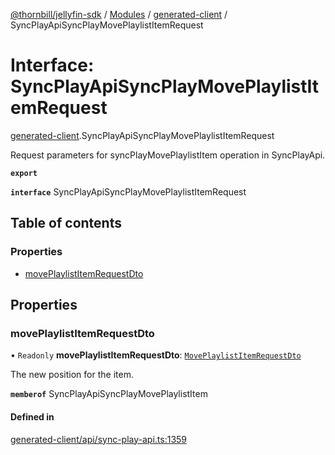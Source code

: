 [@thornbill/jellyfin-sdk](../README.md) / [Modules](../modules.md) / [generated-client](../modules/generated_client.md) / SyncPlayApiSyncPlayMovePlaylistItemRequest

# Interface: SyncPlayApiSyncPlayMovePlaylistItemRequest

[generated-client](../modules/generated_client.md).SyncPlayApiSyncPlayMovePlaylistItemRequest

Request parameters for syncPlayMovePlaylistItem operation in SyncPlayApi.

**`export`**

**`interface`** SyncPlayApiSyncPlayMovePlaylistItemRequest

## Table of contents

### Properties

- [movePlaylistItemRequestDto](generated_client.SyncPlayApiSyncPlayMovePlaylistItemRequest.md#moveplaylistitemrequestdto)

## Properties

### movePlaylistItemRequestDto

• `Readonly` **movePlaylistItemRequestDto**: [`MovePlaylistItemRequestDto`](index.api.MovePlaylistItemRequestDto.md)

The new position for the item.

**`memberof`** SyncPlayApiSyncPlayMovePlaylistItem

#### Defined in

[generated-client/api/sync-play-api.ts:1359](https://github.com/thornbill/jellyfin-sdk-typescript/blob/eb13db7/src/generated-client/api/sync-play-api.ts#L1359)
